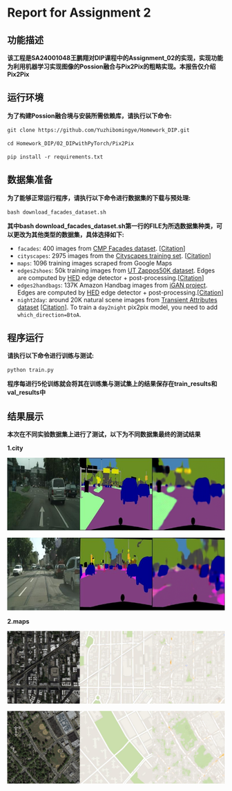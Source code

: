 # Report for Assignment 2

## 功能描述
**该工程是SA24001048王鹏翔对DIP课程中的Assignment_02的实现，实现功能为利用机器学习实现图像的Possion融合与Pix2Pix的粗略实现。本报告仅介绍Pix2Pix**


## **运行环境**
**为了构建Possion融合境与安装所需依赖库，请执行以下命令:**

`git clone https://github.com/Yuzhibomingye/Homework_DIP.git`

`cd Homework_DIP/02_DIPwithPyTorch/Pix2Pix`

`pip install -r requirements.txt`

## 数据集准备

**为了能够正常运行程序，请执行以下命令进行数据集的下载与预处理:**

`bash download_facades_dataset.sh`

**其中bash download_facades_dataset.sh第一行的FILE为所选数据集种类，可以更改为其他类型的数据集，具体选择如下:**

- `facades`: 400 images from [CMP Facades dataset](http://cmp.felk.cvut.cz/~tylecr1/facade/). [[Citation](datasets/bibtex/facades.tex)]
- `cityscapes`: 2975 images from the [Cityscapes training set](https://www.cityscapes-dataset.com/).  [[Citation](datasets/bibtex/cityscapes.tex)]
- `maps`: 1096 training images scraped from Google Maps
- `edges2shoes`: 50k training images from [UT Zappos50K dataset](http://vision.cs.utexas.edu/projects/finegrained/utzap50k/). Edges are computed by [HED](https://github.com/s9xie/hed) edge detector + post-processing.[[Citation](datasets/bibtex/shoes.tex)]
- `edges2handbags`: 137K Amazon Handbag images from [iGAN project](https://github.com/junyanz/iGAN). Edges are computed by [HED](https://github.com/s9xie/hed) edge detector + post-processing.[[Citation](datasets/bibtex/handbags.tex)]
- `night2day`: around 20K natural scene images from  [Transient Attributes dataset](http://transattr.cs.brown.edu/) [[Citation](datasets/bibtex/transattr.tex)]. To train a `day2night` pix2pix model, you need to add `which_direction=BtoA`.

## 程序运行

**请执行以下命令进行训练与测试:**

`python train.py`

**程序每进行5伦训练就会将其在训练集与测试集上的结果保存在train_results和val_results中**

## 结果展示
**本次在不同实验数据集上进行了测试，以下为不同数据集最终的测试结果**

**1.city**

![city_train](./pics/city_train.png)

![city_val](./pics/city_val.png)

**2.maps**

![maps_train](./pics/maps_train.png)

![maps_val](./pics/maps_val.png)

